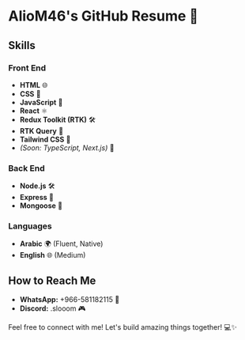 # AlioM46's GitHub Resume 🚀

## Skills

### Front End
- **HTML** 🌐
- **CSS** 🎨
- **JavaScript** 🚀
- **React** ⚛️
- **Redux Toolkit (RTK)** 🛠️
- **RTK Query** 🔄
- **Tailwind CSS** 🌈
- *(Soon: TypeScript, Next.js)* 🚧

### Back End
- **Node.js** 🛠️
- **Express** 🚀
- **Mongoose** 🍃


### Languages
- **Arabic** 🌍 (Fluent, Native)
- **English** 🌐 (Medium)


## How to Reach Me

- **WhatsApp:** +966-581182115 📱
- **Discord:** .slooom 🎮

Feel free to connect with me! Let's build amazing things together! 💻✨

